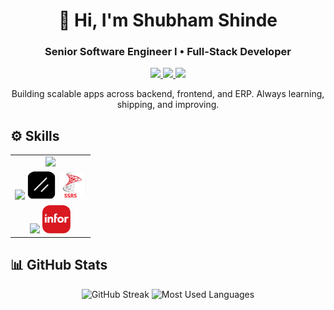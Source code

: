 <h1 align="center">👋 Hi, I'm Shubham Shinde</h1>
<h3 align="center">Senior Software Engineer I • Full-Stack Developer</h3>

<p align="center">
  <a href="https://www.linkedin.com/in/shubham-shinde-9a024a124">
    <img src="https://img.shields.io/badge/LinkedIn-0A66C2?style=for-the-badge&logo=linkedin&logoColor=white">
  </a>
  <a href="mailto:shubhamshinde225@mail.com">
    <img src="https://img.shields.io/badge/Email-D14836?style=for-the-badge&logo=gmail&logoColor=white">
  </a>
  <a href="https://leetcode.com/shubham225">
    <img src="https://img.shields.io/badge/LeetCode-FFA116?style=for-the-badge&logo=leetcode&logoColor=white">
  </a>
</p>

<p align="center">
  Building scalable apps across backend, frontend, and ERP. Always learning, shipping, and improving.
</p>

## ⚙️ Skills

<div align="center">
  <table width="100%">
    <tr>
      <td align="center">
        <!-- Backend -->
        <img src="https://skillicons.dev/icons?i=java,spring,mysql,docker,javascript,typescript" height="45" />
      </td>
    </tr>
    <tr>
      <td align="center">
        <!-- Frontend -->
        <img src="https://skillicons.dev/icons?i=react,nextjs,tailwind,css,materialui" height="45" />
        <img src="./shadcn-logo.svg" alt="Shadcn UI" height="45" style="border-radius:12px;"/>
        <img src="./ms-ssrs-icon.svg" alt="Microsoft SSRS" height="45" style="border-radius:12px;"/>
      </td>
    </tr>
    <tr>
      <td align="center">
        <!-- Other -->
        <img src="https://skillicons.dev/icons?i=git,linux,powershell,bash,vscode,idea" height="45" />
        <img src="./infor-ln-logo.svg" alt="Infor LN ERP" height="45" style="border-radius:12px;"/>
      </td>
    </tr>
  </table>
</div>

## 📊 GitHub Stats

<p align="center">
  <img src="https://github-readme-streak-stats.herokuapp.com/?user=shubham225&theme=radical" alt="GitHub Streak" height="185"/>
  <img src="https://github-readme-stats.vercel.app/api/top-langs/?username=shubham225&layout=compact&theme=radical" alt="Most Used Languages" height="185"/>
</p>
